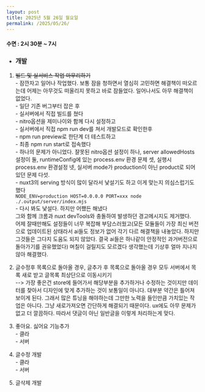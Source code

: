```yaml
---
layout: post
title: 2025년 5월 26일 월요일
permalink: /2025/05/26/
---
```

#### 수면 : 2시 30분 ~ 7시
* ### 개발
1. ~~빌드 및 실서비스 작업 마무리하기~~ <br>- 잠깐자고 일어나 작업했다. 보통 잠을 청하면서 열심히 고민하면 해결책이 떠오르는데 어제는 아무것도 떠올리지 못하고 바로 잠들었다. 일어나서도 아무 해결책이 없었다.<br>- 일단 기존 버그부터 잡은 후<br>- 실서버에서 직접 빌드를 쳤다<br>- nitro옵션을 제미나이와 함께 다시 설정하고<br>- 실서버에서 직접 npm run dev를 쳐서 개발모드로 확인한후<br>- npm run preview로 한단계 더 테스트하고<br>- 최종 npm run start로 접속했다<br>- 하나의 문제가 아니었다. 쟐못된 nitro옵션 설정이  하나, server allowedHosts 설정이 둘, runtimeConfig에 있는 process.env 환경 문제 셋, 실행시 process.env 환경설정 넷, 실서버 mode가 production이 아닌 product로 되어있던 문제 다섯.<br>- nuxt3의 serving 방식이 많이 달라서 낯설기도 하고 이게 맞는지 의심스럽기도했다<br>`NODE_ENV=production HOST=0.0.0.0 PORT=xxx node ./.output/server/index.mjs`<br>- 다시 봐도 낯설다. 하지만 어쨌든 해냈다<br>그와 함께 크롬과 nuxt devTools와 충돌하여 발생하던 경고메시지도 제거했다. <br>어제 잘때만해도 설정들이 너무 복잡해 부담스러웠고(모든 모듈들이 가장 최신 버전으로 업데이트된 상태라서 ai들도 정보가 없어 각기 다르 해결책을 내놓았다. 하지만 그것들은 그다지 도움도 되지 않았다. 결국 ai들은 하나같이 안정적인 과거버전으로 돌아가기를 권유했었다) 며칠이 걸릴지도 모르겠다 생각했는데 기상후 얼마 지나지 않아 해결했다. 

1. 글수정후 목록으로 돌아올 경우, 글추가 후 목록으로 돌아올 경우 모두 서버에서 목록 새로 받고 글목록 최상단으로 이동시키기 <br/>--> 가장 좋은건 store에 들어가서 해당부분을 추가하거나 수정하는 것이지만 데이터를 찾아서 디자인에 맞게 추가하는 것이 보통일이 아니다. 대부분 약간은 틀어져 보이게 된다. 그래서 많은 튜닝을 해야하는데 그만한 노력을 들인만큼 가치있는 작업은 아니다. 그냥 새로가져오면 간단하게 해결되기 때문이다. ux에도 아무 문제가 없고 더 깔끔하다. 따라서 댓글이 아닌 일반글을 이렇게 처리하는게 맞다.
1. 좋아요. 싫어요 기능추가<br>- 클라<br>- 서버
1. 글수정 개발<br>- 클라<br>- 서버
1. 글삭제 개발
